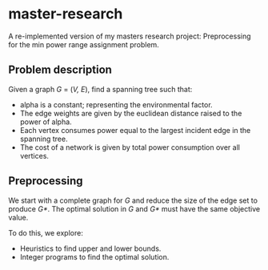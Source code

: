 # master-research
A re-implemented version of my masters research project:
 Preprocessing for the min power range assignment problem.

## Problem description
Given a graph _G_ = (_V, E_), find a spanning tree such that:

* alpha is a constant; representing the environmental factor.
* The edge weights are given by the euclidean distance raised to the power of alpha.
* Each vertex consumes power equal to the largest incident edge in the spanning tree.
* The cost of a network is given by total power consumption over all vertices.

## Preprocessing
We start with a complete graph for _G_ and reduce the size of the edge set to produce _G*_. The optimal solution in _G_ and _G*_ must have the same objective value.

To do this, we explore:

* Heuristics to find upper and lower bounds. 
* Integer programs to find the optimal solution.
